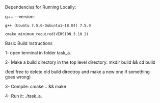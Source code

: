 
Dependencies for Running Locally:

g++ --version:
    
    g++ (Ubuntu 7.5.0-3ubuntu1~18.04) 7.5.0

    cmake_minimum_required(VERSION 3.10.2)


Basic Build Instructions

1- open terminal in folder task_a.

2- Make a build directory in the top level directory: 
    mkdir build && cd build
    
(feel free to delete old build directroy and make a new one if something goes wrong)

3- Compile: 
    cmake .. && make

4- Run it:
    ./task_a.
